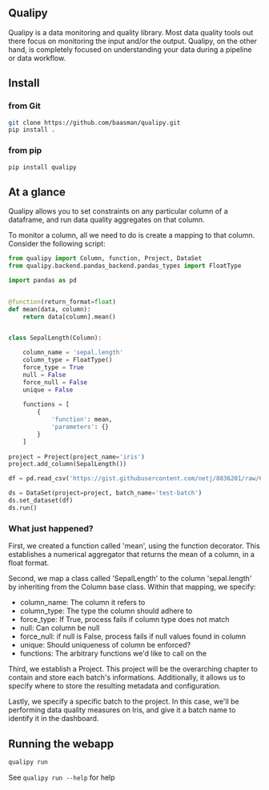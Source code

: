 ## Qualipy

Qualipy is a data monitoring and quality library. Most data quality tools out
there focus on monitoring the input and/or the output. Qualipy, on the other hand,
is completely focused on understanding your data during a pipeline or data workflow.

## Install

### from Git
```bash
git clone https://github.com/baasman/qualipy.git
pip install .
```
### from pip
```bash
pip install qualipy
```

## At a glance

Qualipy allows you to set constraints on any particular column of a dataframe,
and run data quality aggregates on that column.

To monitor a column, all we need to do is create a mapping to that column. Consider the following script: 

```python
from qualipy import Column, function, Project, DataSet
from qualipy.backend.pandas_backend.pandas_types import FloatType

import pandas as pd


@function(return_format=float)
def mean(data, column):
    return data[column].mean()


class SepalLength(Column):

    column_name = 'sepal.length'
    column_type = FloatType()
    force_type = True
    null = False
    force_null = False
    unique = False
    
    functions = [
        {
            'function': mean,
            'parameters': {}
        }
    ]
    
project = Project(project_name='iris')
project.add_column(SepalLength())

df = pd.read_csv('https://gist.githubusercontent.com/netj/8836201/raw/6f9306ad21398ea43cba4f7d537619d0e07d5ae3/iris.csv')

ds = DataSet(project=project, batch_name='test-batch')
ds.set_dataset(df)
ds.run()
```

### What just happened?

First, we created a function called 'mean', using the function decorator. This establishes a numerical aggregator that 
returns the mean of a column, in a float format.

Second, we map a class called 'SepalLength' to the column 'sepal.length' by inheriting from the Column base class.
Within that mapping, we specify:
  - column_name: The column it refers to
  - column_type: The type the column should adhere to
  - force_type: If True, process fails if column type does not match
  - null: Can column be null
  - force_null: if null is False, process fails if null values found in column
  - unique: Should uniqueness of column be enforced?
  - functions: The arbitrary functions we'd like to call on the 
  
Third, we establish a Project. This project will be the overarching chapter to contain and store each batch's informations.
Additionally, it allows us to specify where to store the resulting metadata and configuration.

Lastly, we specify a specific batch to the project. In this case, we'll be performing data quality measures on Iris, 
and give it a batch name to identify it in the dashboard.

## Running the webapp
```bash
qualipy run
```
See `qualipy run --help` for help


